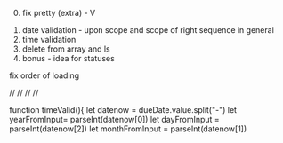 0. fix pretty (extra) - V

1) date validation - upon scope and scope of right sequence in general
2) time validation
3) delete from array and ls
4) bonus - idea for statuses

fix order of loading

//
//
//
//

function timeValid(){
let datenow = dueDate.value.split("-")
let yearFromInput= parseInt(datenow[0])
let dayFromInput = parseInt(datenow[2])
let monthFromInput = parseInt(datenow[1])
